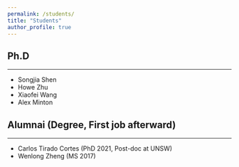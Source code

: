 ```yaml
---
permalink: /students/
title: "Students"
author_profile: true
---
```


## Ph.D
---
- Songjia Shen
- Howe Zhu
- Xiaofei Wang
- Alex Minton

## Alumnai (Degree, First job afterward)
---
- Carlos Tirado Cortes (PhD 2021, Post-doc at UNSW)
- Wenlong Zheng (MS 2017)